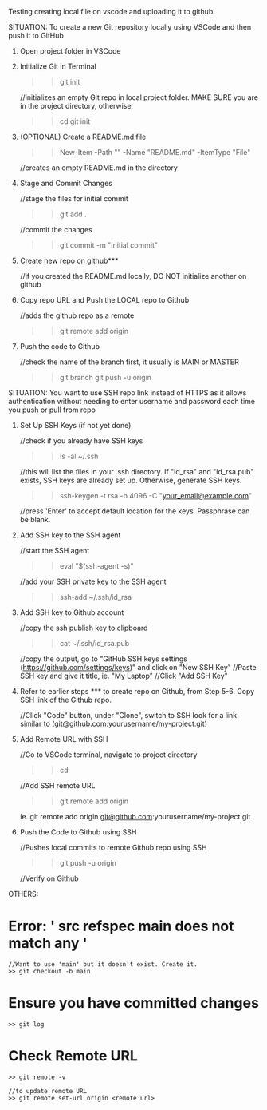 Testing creating local file on vscode and uploading it to github


SITUATION: 
    To create a new Git repository locally using VSCode and then push it to GitHub

1) Open project folder in VSCode
2) Initialize Git in Terminal

    >> git init

    //initializes an empty Git repo in local project folder. MAKE SURE you are in the project directory, otherwise,
    
    >> cd <path>
    >> git init

3) (OPTIONAL) Create a README.md file
    >> New-Item -Path "<path to project>" -Name "README.md" -ItemType "File"

    //creates an empty README.md in the directory

4) Stage and Commit Changes

    //stage the files for initial commit
    >> git add .

    //commit the changes
    >> git commit -m "Initial commit"

5) Create new repo on github***
    
    //if you created the README.md locally, DO NOT initialize another on github

6) Copy repo URL and Push the LOCAL repo to Github

    //adds the github repo as a remote
    >> git remote add origin <repo URL>

7) Push the code to Github

    //check the name of the branch first, it usually is MAIN or MASTER
    >> git branch
    >> git push -u origin <branch>


SITUATION:
    You want to use SSH repo link instead of HTTPS as it allows authentication without needing to enter username and password each time you push or pull from repo

1) Set Up SSH Keys (if not yet done)
    
    //check if you already have SSH keys
    >> ls -al ~/.ssh

    //this will list the files in your .ssh directory. If "id_rsa" and "id_rsa.pub" exists, SSH keys are already set up. Otherwise, generate SSH keys.
    >> ssh-keygen -t rsa -b 4096 -C "your_email@example.com"

    //press 'Enter' to accept default location for the keys. Passphrase can be blank.

2) Add SSH key to the SSH agent

    //start the SSH agent
    >> eval "$(ssh-agent -s)"

    //add your SSH private key to the SSH agent
    >> ssh-add ~/.ssh/id_rsa

3) Add SSH key to Github account

    //copy the ssh publish key to clipboard
    >> cat ~/.ssh/id_rsa.pub

    //copy the output, go to "GitHub SSH keys settings (https://github.com/settings/keys)" and click on "New SSH Key"
    //Paste SSH key and give it title, ie. "My Laptop"
    //Click "Add SSH Key"

4) Refer to earlier steps *** to create repo on Github, from Step 5-6. Copy SSH link of the Github repo.

    //Click "Code" button, under "Clone", switch to SSH
    look for a link similar to (git@github.com:yourusername/my-project.git)

5) Add Remote URL with SSH

    //Go to VSCode terminal, navigate to project directory
    >> cd <project path>

    //Add SSH remote URL
    >> git remote add origin <SSH remote URL>

    ie. git remote add origin git@github.com:yourusername/my-project.git

6) Push the Code to Github using SSH

    //Pushes local commits to remote Github repo using SSH
    >> git push -u origin <branch>

    //Verify on Github


OTHERS:

# Error:  ' src refspec main does not match any '

    //Want to use 'main' but it doesn't exist. Create it.
    >> git checkout -b main

# Ensure you have committed changes

    >> git log

# Check Remote URL

    >> git remote -v

    //to update remote URL
    >> git remote set-url origin <remote url>







